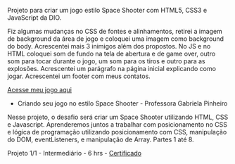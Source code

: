 
Projeto para criar um jogo estilo Space Shooter com HTML5, CSS3 e JavaScript da DIO.

Fiz algumas mudanças no CSS de fontes e alinhamentos, retirei a imagem de background da área de jogo e coloquei uma imagem como background do body. Acrescentei mais 3 inimigos além dos propostos.
No JS e no HTML coloquei som de fundo na tela de abertura e de game over, outro som para tocar durante o jogo, um som para os tiros e outro para as explosões.
Acrescentei um parágrafo na página inicial explicando como jogar. Acrescentei um footer com meus contatos.

<a href="https://danianith.github.io/BootCamp_JavaScript_Game_Developer/projeto_jogo_space_shooter/index.html">Acesse meu jogo aqui</a>

* Criando seu jogo no estilo Space Shooter - Professora Gabriela Pinheiro

Nesse projeto, o desafio será criar um Space Shooter utilizando HTML, CSS e Javascript. Aprenderemos juntos a trabalhar com posicionamento no CSS e lógica de programação utilizando posicionamento com CSS, manipulação do DOM, eventListeners, e manipulação de Array.
Partes 1 até 8.

Projeto 1/1 - Intermediário - 6 hrs - <a href="https://certificates.digitalinnovation.one/134FEAC3">Certificado</a>
